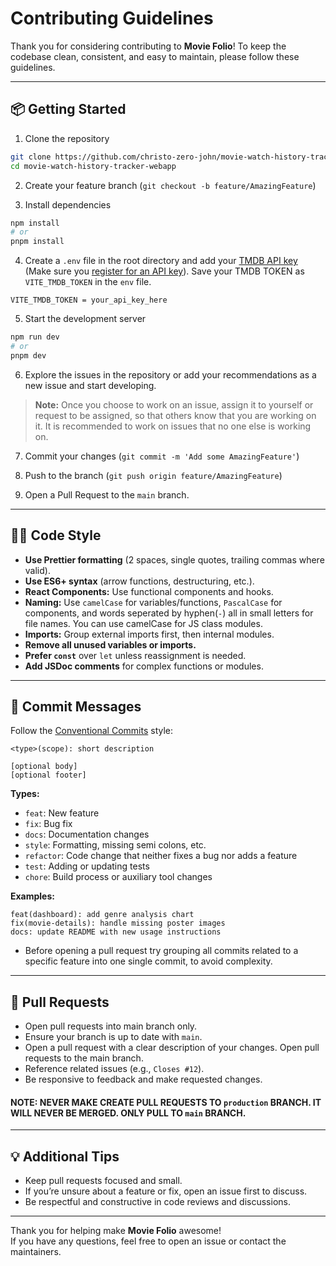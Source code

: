 # Contributing Guidelines

Thank you for considering contributing to **Movie Folio**! To keep the codebase clean, consistent, and easy to maintain, please follow these guidelines.

---

## 📦 Getting Started

1. Clone the repository

```bash
git clone https://github.com/christo-zero-john/movie-watch-history-tracker-webapp.git
cd movie-watch-history-tracker-webapp
```

2. Create your feature branch (`git checkout -b feature/AmazingFeature`)

3. Install dependencies

```bash
npm install
# or
pnpm install
```

4. Create a `.env` file in the root directory and add your [TMDB API key](https://www.themoviedb.org/settings/api) (Make sure you [register for an API key](https://www.themoviedb.org/settings/api)). Save your TMDB TOKEN as `VITE_TMDB_TOKEN` in the `env` file.

```env
VITE_TMDB_TOKEN = your_api_key_here
```

5. Start the development server

```bash
npm run dev
# or
pnpm dev
```

6. Explore the issues in the repository or add your recommendations as a new issue and start developing.

> **Note:** Once you choose to work on an issue, assign it to yourself or request to be assigned, so that others know that you are working on it. It is recommended to work on issues that no one else is working on.

7. Commit your changes (`git commit -m 'Add some AmazingFeature'`)

8. Push to the branch (`git push origin feature/AmazingFeature`)
9. Open a Pull Request to the `main` branch.

---

## 🧑‍💻 Code Style

- **Use Prettier formatting** (2 spaces, single quotes, trailing commas where valid).
- **Use ES6+ syntax** (arrow functions, destructuring, etc.).
- **React Components:** Use functional components and hooks.
- **Naming:** Use `camelCase` for variables/functions, `PascalCase` for components, and words seperated by hyphen(`-`) all in small letters for file names. You can use camelCase for JS class modules.
- **Imports:** Group external imports first, then internal modules.
- **Remove all unused variables or imports.**
- **Prefer `const`** over `let` unless reassignment is needed.
- **Add JSDoc comments** for complex functions or modules.

---

## 📝 Commit Messages

Follow the [Conventional Commits](https://www.conventionalcommits.org/en/v1.0.0/) style:

```
<type>(scope): short description

[optional body]
[optional footer]
```

**Types:**

- `feat`: New feature
- `fix`: Bug fix
- `docs`: Documentation changes
- `style`: Formatting, missing semi colons, etc.
- `refactor`: Code change that neither fixes a bug nor adds a feature
- `test`: Adding or updating tests
- `chore`: Build process or auxiliary tool changes

**Examples:**

```
feat(dashboard): add genre analysis chart
fix(movie-details): handle missing poster images
docs: update README with new usage instructions
```

- Before opening a pull request try grouping all commits related to a specific feature into one single commit, to avoid complexity.

---

## 🚦 Pull Requests

- Open pull requests into main branch only.
- Ensure your branch is up to date with `main`.
- Open a pull request with a clear description of your changes. Open pull requests to the main branch.
- Reference related issues (e.g., `Closes #12`).
- Be responsive to feedback and make requested changes.

#### NOTE: NEVER MAKE CREATE PULL REQUESTS TO `production` BRANCH. IT WILL NEVER BE MERGED. ONLY PULL TO `main` BRANCH.

---

## 💡 Additional Tips

- Keep pull requests focused and small.
- If you’re unsure about a feature or fix, open an issue first to discuss.
- Be respectful and constructive in code reviews and discussions.

---

Thank you for helping make **Movie Folio** awesome!  
If you have any questions, feel free to open an issue or contact the maintainers.

